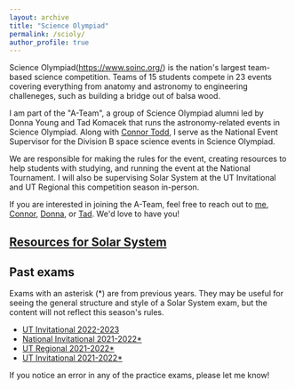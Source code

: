 ```yaml
---
layout: archive
title: "Science Olympiad"
permalink: /scioly/
author_profile: true
---
```


Science Olympiad(https://www.soinc.org/) is the nation's largest team-based science competition. Teams of 15 students compete in 23 events covering everything from anatomy and astronomy to engineering challeneges, such as building a bridge out of balsa wood.

I am part of the "A-Team", a group of Science Olympiad alumni led by Donna Young and Tad Komacek that runs the astronomy-related events in Science Olympiad. Along with [Connor Todd](https://www.linkedin.com/in/connor-todd-548467171/), I serve as the National Event Supervisor for the Division B space science events in Science Olympiad. 

We are responsible for making the rules for the event, creating resources to help students with studying, and running the event at the National Tournament. I will also be supervising Solar System at the UT Invitational and UT Regional this competition season in-person.

If you are interested in joining the A-Team, feel free to reach out to [me](mailto:adityashah108@gmail.com), [Connor](mailto:cwtodd@umich.edu), [Donna](mailto:dlyoung.nso@gmail.com), or [Tad](mailto:tkomacek@umd.edu). We'd love to have you!

## [Resources for Solar System](https://adi1008.github.io/scioly/solar-system)

## Past exams

Exams with an asterisk (\*) are from previous years. They may be useful for seeing the general structure and style of a Solar System exam, but the content will not reflect this season's rules.

- [UT Invitational 2022-2023](https://drive.google.com/drive/folders/1ZXehsTWBlpKPxQ8Q0qkVwoskUslWjv5S)
- [National Invitational 2021-2022*](https://drive.google.com/drive/folders/1Ce8M7HFipd9_kT2IMZFfvv7X5Ce2UaH7)
- [UT Regional 2021-2022*](https://drive.google.com/drive/folders/1lzaoA7UXBVuvguLBqBpPJ0P2RXnPQ9sf)
- [UT Invitational 2021-2022*](https://drive.google.com/drive/folders/12ucV4y63UeLUT0KQJJTXGr8bYk-8Hpcw)

If you notice an error in any of the practice exams, please let me know!

